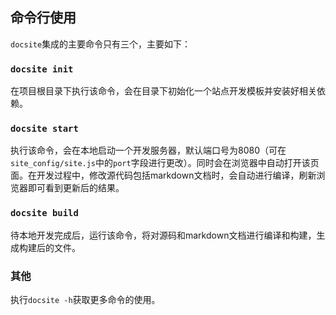 ## 命令行使用
`docsite`集成的主要命令只有三个，主要如下：

### `docsite init`
在项目根目录下执行该命令，会在目录下初始化一个站点开发模板并安装好相关依赖。

### `docsite start`
执行该命令，会在本地启动一个开发服务器，默认端口号为8080（可在`site_config/site.js`中的`port`字段进行更改）。同时会在浏览器中自动打开该页面。在开发过程中，修改源代码包括markdown文档时，会自动进行编译，刷新浏览器即可看到更新后的结果。

### `docsite build`
待本地开发完成后，运行该命令，将对源码和markdown文档进行编译和构建，生成构建后的文件。

### 其他
执行`docsite -h`获取更多命令的使用。